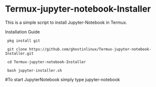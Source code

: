 # Termux-jupyter-notebook-Installer
This is a simple script to install Jupyter-Notebook in Termux.


Installation Guide

     pkg install git

     git clone https://github.com/ghostinlinux/Termux-jupyter-notebook-Installer.git

     cd Termux-jupyter-notebook-Installer

     bash jupyter-installer.sh

#To start JupyterNotebook simply type jupyter-notebook 
